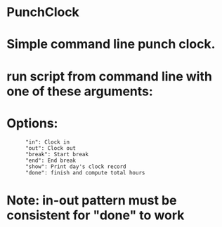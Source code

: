 # PunchClock
# Simple command line punch clock.

# run script from command line with one of these arguments:

# Options:
          "in": Clock in
          "out": Clock out
          "break": Start break
          "end": End break
          "show": Print day's clock record
          "done": finish and compute total hours
          
# Note: in-out pattern must be consistent for "done" to work
